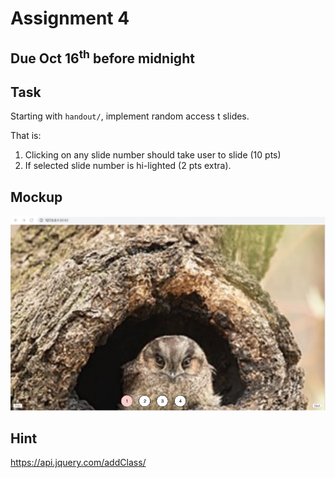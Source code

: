 # Assignment 4

## Due Oct  16<sup>th</sup> before midnight

## Task

Starting with ``handout/``, implement random access t slides.

That is:
1. Clicking on any slide number should take user to slide (10 pts)
2. If selected slide number is hi-lighted (2 pts extra).

## Mockup

<img src='mockup.png'>


## Hint

https://api.jquery.com/addClass/
